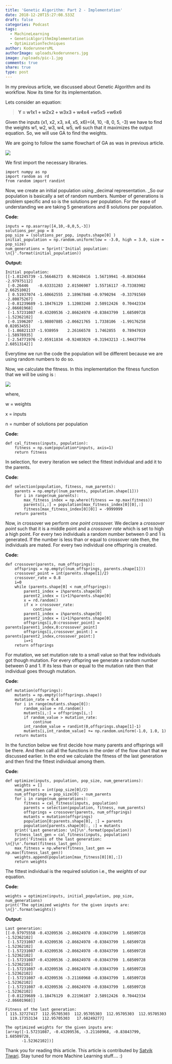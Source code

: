```yaml
---
title: 'Genetic Algorithm: Part 2 - Implementation'
date: 2018-12-20T15:27:08.533Z
draft: false
categories: Podcast
tags:
  - MachineLearning
  - GeneticAlgorithmImplementation
  - OptimizationTechniques
author: KoderunnersML
authorImage: uploads/koderunners.jpg
image: /uploads/pic-1.jpg
comments: true
share: true
type: post
---
```

In my previous article, we discussed about Genetic Algorithm and its workflow. Now its time for its implementation.

Lets consider an equation:

> **Y = w1x1 + w2x2 + w3x3 + w4x4 +w5x5 +w6x6**

Given the inputs (x1, x2, x3, x4, x5, x6)=(4, 10, -8, 0, 5, -3) we have to find the weights w1, w2, w3, w4, w5, w6 such that it maximizes the output equation. So, we will use GA to find the weights.

We are going to follow the same flowchart of GA as was in previous article.

![](/uploads/fig-2.jpg)

We first import the necessary libraries.

```
import numpy as np
import random as rd
from random import randint  
```

Now, we create an initial population using _decimal representation. _So our population is basically a set of random numbers. Number of generations is problem specific and so is the solutions per population. For the ease of understanding we are taking 5 generations and 8 solutions per population.

**Code:**

```
inputs = np.asarray([4,10,-8,0,5,-3])
solutions_per_pop = 8
pop_size = (solutions_per_pop, inputs.shape[0] )
initial_population = np.random.uniform(low = -3.0, high = 3.0, size = pop_size)
num_generations = 5print('Initial population: \n{}'.format(initial_population))
```

**Output:**

```
Initial population: 
[[-1.01245739 -1.56646273  0.98240416  1.56719941 -0.88343664 -2.97975112]
 [-0.26446    -0.63331283  2.01506987  1.55716117 -0.73383902  2.66251002]
 [ 0.51937074 -1.60662555  2.18967848 -0.9790294  -0.33791569 -2.80875267]
 [-0.81239689 -1.18476129  1.12083248  2.58912426  0.70442334 -2.86601968]
 [-1.57231087 -0.43209536 -2.86624978 -0.83843799  1.68509728 -1.52362102]
 [-0.1596207  -1.98807885 -2.06621765  1.7338106  -1.99176258  0.02053455]
 [-1.86821137 -1.938959    2.26166578  1.7462855   0.78947019 -1.58978935]
 [-2.54771976 -2.05911834 -0.92403029 -0.31943213 -1.94437704  2.68513142]]
```

Everytime we run the code the population will be different because we are using random numbers to do so.

Now, we calculate the fitness. In this implementation the fitness function that we will be using is :

![](/uploads/fitness_function.gif)

where, 

w = weights

x = inputs

n = number of solutions per population                                                                                                                                                                                                                                                   

**Code:**

```
def cal_fitness(inputs, population):
    fitness = np.sum(population*inputs, axis=1)
    return fitness
```

In selection, for every iteration we select the fittest individual and add it to the parents.

**Code:**

```
def selection(population, fitness, num_parents):
    parents = np.empty((num_parents, population.shape[1]))
    for i in range(num_parents):
        max_fitness_index = np.where(fitness == np.max(fitness))
        parents[i,:] = population[max_fitness_index[0][0],:]
        fitness[max_fitness_index[0][0]] = -9999999
    return parents
```

Now, in crossover we perform _one point crossover._ We declare a _crossover point_ such that it is a middle point and a _crossover rate_ which is set to high a high point. For every two individuals a random number between 0 and 1 is generated. If the number is less than or equal to crossover rate then, the individuals are mated. For every two individual one offspring is created.

**Code:**

```
def crossover(parents, num_offsprings):
    offsprings = np.empty((num_offsprings, parents.shape[1]))
    crossover_point = int(parents.shape[1]/2)
    crossover_rate = 0.8
    i=0
    while (parents.shape[0] < num_offsprings):
        parent1_index = i%parents.shape[0]
        parent2_index = (i+1)%parents.shape[0]
        x = rd.random()
        if x > crossover_rate:
            continue
        parent1_index = i%parents.shape[0]
        parent2_index = (i+1)%parents.shape[0]
        offsprings[i,0:crossover_point] = parents[parent1_index,0:crossover_point]
        offsprings[i,crossover_point:] = parents[parent2_index,crossover_point:]
        i=+1
    return offsprings    
```

For mutation, we set mutation rate to a small value so that few individuals got though mutation. For every offspring we generate a random number between 0 and 1. If its less than or equal to the mutation rate then that individual goes through mutation.

**Code:**

```
def mutation(offsprings):
    mutants = np.empty((offsprings.shape))
    mutation_rate = 0.4
    for i in range(mutants.shape[0]):
        random_value = rd.random()
        mutants[i,:] = offsprings[i,:]
        if random_value > mutation_rate:
            continue
        int_random_value = randint(0,offsprings.shape[1]-1)    
        mutants[i,int_random_value] += np.random.uniform(-1.0, 1.0, 1)  
    return mutants
```

In the function below we first decide how many parents and offsprings will be there. And then call all the functions in the order of the flow chart that we discussed earlier. In the end we calculate the fitness of the last generation and then find the fittest individual among them.

**Code:**

```
def optimize(inputs, population, pop_size, num_generations):
    weights = []
    num_parents = int(pop_size[0]/2)
    num_offsprings = pop_size[0] - num_parents 
    for i in range(num_generations):
        fitness = cal_fitness(inputs, population)
        parents = selection(population, fitness, num_parents)
        offsprings = crossover(parents, num_offsprings)
        mutants = mutation(offsprings)
        population[0:parents.shape[0], :] = parents
        population[parents.shape[0]:, :] = mutants
    print('Last generation: \n{}\n'.format(population)) 
    fitness_last_gen = cal_fitness(inputs, population)
    print('Fitness of the last generation: \n{}\n'.format(fitness_last_gen))
    max_fitness = np.where(fitness_last_gen == np.max(fitness_last_gen))
    weights.append(population[max_fitness[0][0],:])
    return weights    
```

The fittest individual is the required solution i.e., the _weights_ of our equation.

**Code:**

```
weights = optimize(inputs, initial_population, pop_size, num_generations)
print('The optimized weights for the given inputs are: \n{}'.format(weights))
```

**Output:**

```
Last generation: 
[[-0.97975558 -0.43209536 -2.86624978 -0.83843799  1.68509728 -1.52362102]
 [-1.57231087 -0.43209536 -2.86624978 -0.83843799  1.68509728 -1.52362102]
 [-1.57231087 -0.43209536 -2.86624978 -0.83843799  1.68509728 -1.52362102]
 [-1.57231087 -0.43209536 -2.86624978 -0.83843799  1.68509728 -1.52362102]
 [-1.57231087 -0.43209536 -2.86624978 -0.83843799  1.68509728 -1.52362102]
 [-1.57231087 -0.43209536 -3.21160968 -0.83843799  1.68509728 -1.52362102]
 [-1.57231087 -0.43209536 -2.86624978 -0.83843799  1.68509728 -1.52362102]
 [-0.81239689 -1.18476129  0.22196107  2.58912426  0.70442334 -2.86601968]]

Fitness of the last generation: 
[ 115.32727417  112.95705303  112.95705303  112.95705303  112.95705303
  119.17353134  112.95705303   17.68249277]

The optimized weights for the given inputs are: 
[array([-1.57231087, -0.43209536, -3.21160968, -0.83843799,  1.68509728,
       -1.52362102])]
```





Thank you for reading this article. This article is contributed by [Satvik Tiwari](https://www.linkedin.com/in/satvik-tiwari-1a2955155/). Stay tuned for more Machine Learning stuff....  :)
